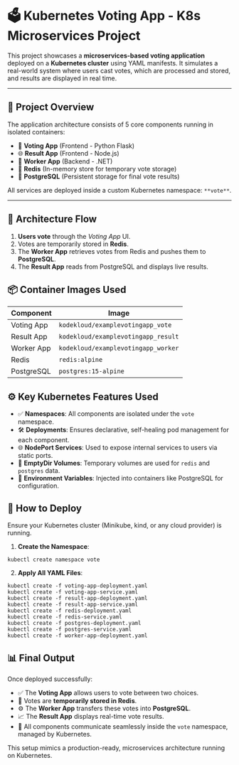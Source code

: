 # 🗳️ Kubernetes Voting App - K8s Microservices Project

This project showcases a **microservices-based voting application** deployed on a **Kubernetes cluster** using YAML manifests. It simulates a real-world system where users cast votes, which are processed and stored, and results are displayed in real time.

---

## 🚀 Project Overview

The application architecture consists of 5 core components running in isolated containers:

- 🐍 **Voting App** (Frontend - Python Flask)
- 🌐 **Result App** (Frontend - Node.js)
- 🔄 **Worker App** (Backend - .NET)
- 🧠 **Redis** (In-memory store for temporary vote storage)
- 🐘 **PostgreSQL** (Persistent storage for final vote results)

All services are deployed inside a custom Kubernetes namespace: `**vote**`.

---

## 🧱 Architecture Flow

1. **Users vote** through the *Voting App* UI.
2. Votes are temporarily stored in **Redis**.
3. The **Worker App** retrieves votes from Redis and pushes them to **PostgreSQL**.
4. The **Result App** reads from PostgreSQL and displays live results.

## 📦 Container Images Used

| Component       | Image                                       |
|----------------|---------------------------------------------|
| Voting App     | `kodekloud/examplevotingapp_vote`           |
| Result App     | `kodekloud/examplevotingapp_result`         |
| Worker App     | `kodekloud/examplevotingapp_worker`         |
| Redis          | `redis:alpine`                              |
| PostgreSQL     | `postgres:15-alpine`                        |

## ⚙️ Key Kubernetes Features Used

- ✅ **Namespaces**: All components are isolated under the `vote` namespace.
- 🛠️ **Deployments**: Ensures declarative, self-healing pod management for each component.
- 🌐 **NodePort Services**: Used to expose internal services to users via static ports.
- 💾 **EmptyDir Volumes**: Temporary volumes are used for `redis` and `postgres` data.
- 🌿 **Environment Variables**: Injected into containers like PostgreSQL for configuration.

## 🧪 How to Deploy

Ensure your Kubernetes cluster (Minikube, kind, or any cloud provider) is running.

1. **Create the Namespace**:
```
kubectl create namespace vote
```

2. **Apply All YAML Files**:
```
kubectl create -f voting-app-deployment.yaml
kubectl create -f voting-app-service.yaml
kubectl create -f result-app-deployment.yaml
kubectl create -f result-app-service.yaml
kubectl create -f redis-deployment.yaml
kubectl create -f redis-service.yaml
kubectl create -f postgres-deployment.yaml
kubectl create -f postgres-service.yaml
kubectl create -f worker-app-deployment.yaml
```


## 📊 Final Output

Once deployed successfully:

- ✅ The **Voting App** allows users to vote between two choices.
- 🔄 Votes are **temporarily stored in Redis**.
- ⚙️ The **Worker App** transfers these votes into **PostgreSQL**.
- 📈 The **Result App** displays real-time vote results.
- 🧩 All components communicate seamlessly inside the `vote` namespace, managed by Kubernetes.

This setup mimics a production-ready, microservices architecture running on Kubernetes.
